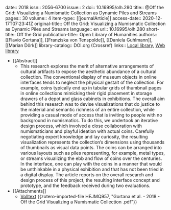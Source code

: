 date:: 2018
issn:: 2056-6700
issue:: 2
doi:: 10.16995/olh.280
title:: @Off the Grid: Visualizing a Numismatic Collection as Dynamic Piles and Streams
pages:: 30
volume:: 4
item-type:: [[journalArticle]]
access-date:: 2020-12-17T07:23:41Z
original-title:: Off the Grid: Visualizing a Numismatic Collection as Dynamic Piles and Streams
language:: en
url:: 10.16995/olh.280
short-title:: Off the Grid
publication-title:: Open Library of Humanities
authors:: [[Flavio Gortana]], [[Franziska von Tenspolde]], [[Daniela Guhlmann]], [[Marian Dörk]]
library-catalog:: DOI.org (Crossref)
links:: [Local library](zotero://select/groups/2386895/items/RJSH8HW8), [Web library](https://www.zotero.org/groups/2386895/items/RJSH8HW8)

- [[Abstract]]
	- This research explores the merit of alternative arrangements of cultural artifacts to expose the aesthetic abundance of a cultural collection. The conventional display of museum objects in online interfaces tends to neglect the physical gestalt of the collection. For example, coins typically end up in tabular grids of thumbnail pages in online collections mimicking their rigid placement in storage drawers of a depot and glass cabinets in exhibitions. The overall aim behind this research was to devise visualizations that do justice to the material and semantic richness of an entire collection, while providing a casual mode of access that is inviting to people with no background in numismatics. To do this, we undertook an iterative design process, which involved a close collaboration with numismaticians and playful ideation with actual coins. Carefully negotiating expert knowledge and lay curiosity, the resulting visualization represents the collection’s dimensions using thousands of thumbnails as visual data points. The coins can be arranged into various layouts such as piles representing, for example, metal types, or streams visualizing the ebb and flow of coins over the centuries. In the interface, one can play with the coins in a manner that would be unthinkable in a physical exhibition and that has not been tried in a digital display. The article reports on the overall research and design process of this project, the resulting interface concept and prototype, and the feedback received during two evaluations.
- [[Attachments]]
	- [Volltext](https://olh.openlibhums.org/articles/10.16995/olh.280/galley/256/download/) {{zotero-imported-file HEJMQ957, "Gortana et al. - 2018 - Off the Grid Visualizing a Numismatic Collection .pdf"}}